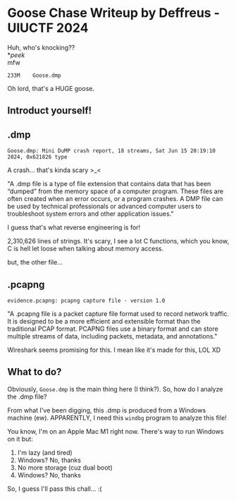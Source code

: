 # Goose Chase Writeup by Deffreus - UIUCTF 2024

Huh, who's knocking??<br>
\**peek*<br>
mfw 
```$ du -h Goose.dmp 
233M	Goose.dmp
```

Oh lord, that's a HUGE goose.

## Introduct yourself!

## .dmp

```$ file Goose.dmp 
Goose.dmp: Mini DuMP crash report, 18 streams, Sat Jun 15 20:19:10 2024, 0x621826 type
```

A crash... that's kinda scary >_<

"A .dmp file is a type of file extension that contains data that has been “dumped” from the memory space of a computer program. These files are often created when an error occurs, or a program crashes. A DMP file can be used by technical professionals or advanced computer users to troubleshoot system errors and other application issues."

I guess that's what reverse engineering is for!<br>

2,310,626 lines of strings.
It's scary, I see a lot C functions, which you know,<br>
C is hell let loose when talking about memory access.

but, the other file...

## .pcapng

```$ file evidence.pcapng 
evidence.pcapng: pcapng capture file - version 1.0
```

"A .pcapng file is a packet capture file format used to record network traffic. It is designed to be a more efficient and extensible format than the traditional PCAP format. PCAPNG files use a binary format and can store multiple streams of data, including packets, metadata, and annotations."

Wireshark seems promising for this.
I mean like it's made for this, LOL XD

## What to do?

Obviously, `Goose.dmp` is the main thing here (I think?).
So, how do I analyze the .dmp file?

From what I've been digging, this .dmp is produced from a Windows machine (ew).
APPARENTLY, I need this `windbg` program to analyze this file!

You know, I'm on an Apple Mac M1 right now.
There's way to run Windows on it but:

1. I'm lazy (and tired)
2. Windows? No, thanks
3. No more storage (cuz dual boot)
4. Windows? No, thanks

So, I guess I'll pass this chall... :(
